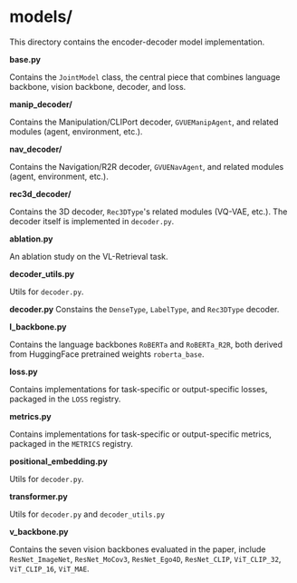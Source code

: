 # models/

This directory contains the encoder-decoder model implementation.

**base.py**

Contains the `JointModel` class, the central piece that combines language backbone, vision backbone, decoder, and loss. 

**manip_decoder/** 

Contains the Manipulation/CLIPort decoder, `GVUEManipAgent`, and related modules (agent, environment, etc.).

**nav_decoder/** 

Contains the Navigation/R2R decoder, `GVUENavAgent`, and related modules (agent, environment, etc.).

**rec3d_decoder/** 

Contains the 3D decoder, `Rec3DType`'s related modules (VQ-VAE, etc.). The decoder itself is implemented in `decoder.py`.

**ablation.py** 

An ablation study on the VL-Retrieval task.

**decoder_utils.py**

Utils for `decoder.py`.

**decoder.py**
Constains the `DenseType`, `LabelType`, and `Rec3DType` decoder.

**l_backbone.py**

Contains the language backbones `RoBERTa` and `RoBERTa_R2R`, both derived from HuggingFace pretrained weights `roberta_base`. 

**loss.py**

Contains implementations for task-specific or output-specific losses, packaged in the `LOSS` registry.

**metrics.py**

Contains implementations for task-specific or output-specific metrics, packaged in the `METRICS` registry.

**positional_embedding.py**

Utils for `decoder.py`.

**transformer.py**

Utils for `decoder.py` and `decoder_utils.py`

**v_backbone.py**

Contains the seven vision backbones evaluated in the paper, include `ResNet_ImageNet`, `ResNet_MoCov3`, `ResNet_Ego4D`, `ResNet_CLIP`, `ViT_CLIP_32`, `ViT_CLIP_16`, `ViT_MAE`.